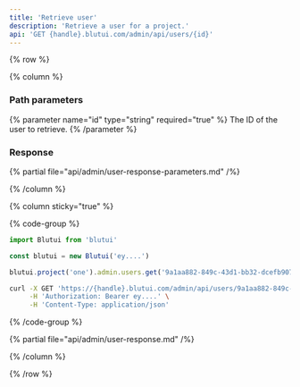 ```yaml
---
title: 'Retrieve user'
description: 'Retrieve a user for a project.'
api: 'GET {handle}.blutui.com/admin/api/users/{id}'
---
```


{% row %}

{% column %}
### Path parameters

{% parameter name="id" type="string" required="true" %}
The ID of the user to retrieve.
{% /parameter %}

### Response

{% partial file="api/admin/user-response-parameters.md" /%}

{% /column %}

{% column sticky="true" %}

{% code-group %}

```ts {% process=false filename="Node.js" %}
import Blutui from 'blutui'

const blutui = new Blutui('ey....')

blutui.project('one').admin.users.get('9a1aa882-849c-43d1-bb32-dcefb907cf4e')
```

```bash {% process=false filename="cURL" %}
curl -X GET 'https://{handle}.blutui.com/admin/api/users/9a1aa882-849c-43d1-bb32-dcefb907cf4e' \
     -H 'Authorization: Bearer ey....' \
     -H 'Content-Type: application/json'
```

{% /code-group %}

{% partial file="api/admin/user-response.md" /%}

{% /column %}

{% /row %}
